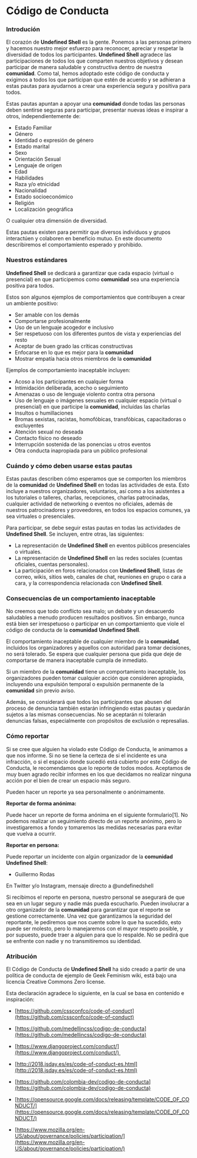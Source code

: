 # Código de Conducta
### **Introdución**
El corazón de **Undefined Shell** es la gente. Ponemos a las personas primero y hacemos nuestro mejor esfuerzo para reconocer, apreciar y respetar la diversidad de todos los participantes. **Undefined Shell** agradece las participaciones de todos los que comparten nuestros objetivos y desean participar de manera saludable y constructiva dentro de nuestra **comunidad**. Como tal, hemos adoptado este código de conducta y exigimos a todos los que participan que estén de acuerdo y se adhieran a estas pautas para ayudarnos a crear una experiencia segura y positiva para todos.

Estas pautas apuntan a apoyar una **comunidad** donde todas las personas deben sentirse seguras para participar, presentar nuevas ideas e inspirar a otros, independientemente de:

- Estado Familiar
- Género
- Identidad o expresión de género
- Estado marital
- Sexo
- Orientación Sexual
- Lenguaje de origen
- Edad
- Habilidades
- Raza y/o etnicidad
- Nacionalidad
- Estado socioeconómico
- Religión
- Localización geográfica

O cualquier otra dimensión de diversidad.

Estas pautas existen para permitir que diversos individuos y grupos interactúen y colaboren en beneficio mutuo. En este documento describiremos el comportamiento esperado y prohibido.

### **Nuestros estándares**

**Undefined Shell** se dedicará a garantizar que cada espacio (virtual o presencial) en que participemos como **comunidad** sea una experiencia positiva para todos.

Estos son algunos ejemplos de comportamientos que contribuyen a crear un ambiente positivo:

- Ser amable con los demás
- Comportarse profesionalmente
- Uso de un lenguaje acogedor e inclusivo
- Ser respetuoso con los diferentes puntos de vista y experiencias del resto
- Aceptar de buen grado las críticas constructivas
- Enfocarse en lo que es mejor para la **comunidad**
- Mostrar empatía hacia otros miembros de la **comunidad**

Ejemplos de comportamiento inaceptable incluyen:

- Acoso a los participantes en cualquier forma
- Intimidación deliberada, acecho o seguimiento
- Amenazas o uso de lenguaje violento contra otra persona
- Uso de lenguaje o imágenes sexuales en cualquier espacio (virtual o presencial) en que participe la **comunidad**, incluídas las charlas
- Insultos o humillaciones
- Bromas sexistas, racistas, homofóbicas, transfóbicas, capacitadoras o excluyentes
- Atención sexual no deseada
- Contacto físico no deseado
- Interrupción sostenida de las ponencias u otros eventos
- Otra conducta inapropiada para un público profesional

### **Cuándo y cómo deben usarse estas pautas**

Estas pautas describen cómo esperamos que se comporten los miembros de la **comunidad** de **Undefined Shell** en todas las actividades de esta. Esto incluye a nuestros organizadores, voluntarios, así como a los asistentes a los tutoriales o talleres, charlas, recepciones, charlas patrocinadas, cualquier actividad de networking o eventos no oficiales, además de nuestros patrocinadores y proveedores, en todos los espacios comunes, ya sea virtuales o presenciales.

Para participar, se debe seguir estas pautas en todas las actividades de **Undefined Shell**. Se incluyen, entre otras, las siguientes:

- La representación de **Undefined Shell** en eventos públicos presenciales o virtuales.
- La representación de **Undefined Shell** en las redes sociales (cuentas oficiales, cuentas personales).
- La participación en foros relacionados con **Undefined Shell**, listas de correo, wikis, sitios web, canales de chat, reuniones en grupo o cara a cara, y la correspondencia relacionada con **Undefined Shell**.

### **Consecuencias de un comportamiento inaceptable**

No creemos que todo conflicto sea malo; un debate y un desacuerdo saludables a menudo producen resultados positivos. Sin embargo, nunca está bien ser irrespetuoso o participar en un comportamiento que viole el código de conducta de la **comunidad** **Undefined Shell**.

El comportamiento inaceptable de cualquier miembro de la **comunidad**, incluidos los organizadores y aquellos con autoridad para tomar decisiones, no será tolerado. Se espera que cualquier persona que pida que deje de comportarse de manera inaceptable cumpla de inmediato.

Si un miembro de la **comunidad** tiene un comportamiento inaceptable, los organizadores pueden tomar cualquier acción que consideren apropiada, incluyendo una expulsión temporal o expulsión permanente de la **comunidad** sin previo aviso.

Además, se considerará que todos los participantes que abusen del proceso de denuncia también estarán infringiendo estas pautas y quedarán sujetos a las mismas consecuencias. No se aceptarán ni tolerarán denuncias falsas, especialmente con propósitos de exclusión o represalias.

### **Cómo reportar**

Si se cree que alguien ha violado este Código de Conducta, le animamos a que nos informe. Si no se tiene la certeza de si el incidente es una infracción, o si el espacio donde sucedió está cubierto por este Código de Conducta, le recomendamos que lo reporte de todos modos. Aceptamos de muy buen agrado recibir informes en los que decidamos no realizar ninguna acción por el bien de crear un espacio más seguro.

Pueden hacer un reporte ya sea personalmente o anónimamente.

**Reportar de forma anónima:**

Puede hacer un reporte de forma anónima en el siguiente formulario[1]. No podemos realizar un seguimiento directo de un reporte anónimo, pero lo investigaremos a fondo y tomaremos las medidas necesarias para evitar que vuelva a ocurrir.

**Reportar en persona:**

Puede reportar un incidente con algún organizador de la **comunidad** **Undefined Shell**:

- Guillermo Rodas

En Twitter y/o Instagram, mensaje directo a @undefinedshell    

Si recibimos el reporte en persona, nuestro personal se asegurará de que sea en un lugar seguro y nadie más pueda escucharlo. Pueden involucrar a otro organizador de la **comunidad** para garantizar que el reporte se gestione correctamente. Una vez que garantizamos la seguridad del reportante, le pediremos que nos cuente sobre lo que ha sucedido, esto puede ser molesto, pero lo manejaremos con el mayor respeto posible, y por supuesto, puede traer a alguien para que lo respalde. No se pedirá que se enfrente con nadie y no transmitiremos su identidad.

### **Atribución**

El Código de Conducta de **Undefined Shell** ha sido creado a partir de una política de conducta de ejemplo de Geek Feminism wiki, está bajo una licencia Creative Commons Zero license.

Esta declaración agradece lo siguiente, en la cual se basa en contenido e inspiración:

- [https://github.com/cssconfco/code-of-conduct](https://github.com/cssconfco/code-of-conduct)

- [https://github.com/medellincss/codigo-de-conducta](https://github.com/medellincss/codigo-de-conducta)

- [https://www.djangoproject.com/conduct/](https://www.djangoproject.com/conduct/) 

- [http://2018.jsday.es/es/code-of-conduct-es.html](http://2018.jsday.es/es/code-of-conduct-es.html)

- [https://github.com/colombia-dev/codigo-de-conducta](https://github.com/colombia-dev/codigo-de-conducta)

- [https://opensource.google.com/docs/releasing/template/CODE_OF_CONDUCT/](https://opensource.google.com/docs/releasing/template/CODE_OF_CONDUCT/)

- [https://www.mozilla.org/en-US/about/governance/policies/participation/](https://www.mozilla.org/en-US/about/governance/policies/participation/)

